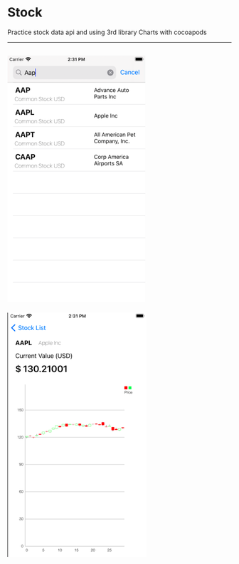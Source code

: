 # Stock

Practice stock data api and using 3rd library Charts with cocoapods


---
![image](https://github.com/77ogc/Stock/blob/master/list.png)
---
![image](https://github.com/77ogc/Stock/blob/master/info.png)

